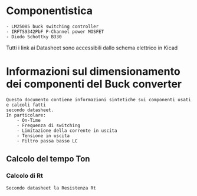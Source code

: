 # Componentistica
    - LM25085 buck switching controller
    - IRFTS9342PbF P-Channel power MOSFET
    - Diodo Schottky B330
Tutti i link ai Datasheet sono accessibili dallo schema elettrico in Kicad

# Informazioni sul dimensionamento dei componenti del Buck converter

    Questo documento contiene informazioni sintetiche sui componenti usati e calcoli fatti
    secondo datasheet.
    In particolare:
        - On-Time
        - Frequenza di switching
        - Limitazione della corrente in uscita
        - Tensione in uscita
        - Filtro passa basso LC

## Calcolo del tempo Ton

### Calcolo di Rt
    Secondo datasheet la Resistenza Rt
    

